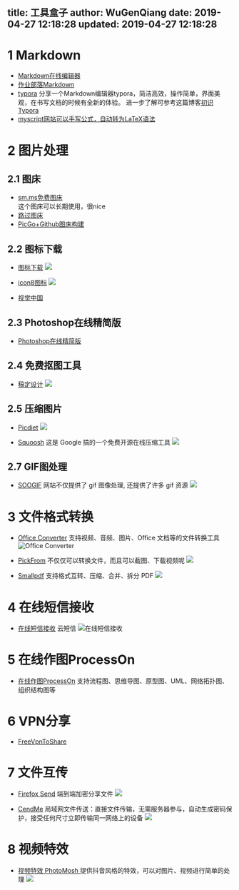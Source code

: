 title: 工具盒子
author: WuGenQiang
date: 2019-04-27 12:18:28
updated: 2019-04-27 12:18:28
---
# 1 Markdown

* [Markdown在线编辑器](https://pandao.github.io/editor.md/)
* [作业部落Markdown](https://www.zybuluo.com/mdeditor)
* [typora](https://typora.io/) 分享一个Markdown编辑器typora，简洁高效，操作简单，界面美观，在书写文档的时候有全新的体验。
进一步了解可参考这篇博客[初识Typora](https://blog.csdn.net/mingzhuo_126/article/details/79941450)
* [myscript网站可以手写公式，自动转为LaTeX语法](https://webdemo.myscript.com/)

# 2 图片处理

 ## 2.1 图床

* [sm.ms免费图床](https://sm.ms/)     
这个图床可以长期使用，很nice
* [路过图床](https://imgchr.com/)
* [PicGo+Github图床构建](https://wugenqiang.gitee.io/articles/hexo-do-optimization-picture.html)

 ## 2.2 图标下载

* [图标下载](https://www.iconfont.cn/)
![](https://raw.githubusercontent.com/wugenqiang/PictureBed/master/pictures/20190427114906.png)

* [icon8图标](https://icons8.cn/)
![](https://raw.githubusercontent.com/wugenqiang/PictureBed/master/pictures/20190427115034.png)

* [视觉中国](https://www.vcg.com/)

## 2.3 Photoshop在线精简版

* [Photoshop在线精简版](https://www.uupoop.com/)

## 2.4 免费抠图工具

* [稿定设计](https://www.gaoding.com/koutu)
![](https://raw.githubusercontent.com/wugenqiang/PictureBed/master/pictures/20190427112421.png)

## 2.5 压缩图片
* [Picdiet](https://www.picdiet.com/zh-cn)
![](https://raw.githubusercontent.com/wugenqiang/PictureBed/master/pictures/20190427112632.png)

* [Squoosh](https://squoosh.app/)
这是 Google 搞的一个免费开源在线压缩工具
![](https://raw.githubusercontent.com/wugenqiang/PictureBed/master/pictures/20190427114055.png)

## 2.7 GIF图处理
* [SOOGIF](http://)
网站不仅提供了 gif 图像处理, 还提供了许多 gif 资源
![](https://raw.githubusercontent.com/wugenqiang/PictureBed/master/pictures/20190427114338.png)
# 3 文件格式转换
* [Office Converter](https://cn.office-converter.com/)
支持视频、音频、图片、Office 文档等的文件转换工具
![Office Converter](https://raw.githubusercontent.com/wugenqiang/PictureBed/master/pictures/gif007.gif)

* [PickFrom](https://zh.pickfrom.net/)
不仅仅可以转换文件，而且可以截图、下载视频呢
![](https://raw.githubusercontent.com/wugenqiang/PictureBed/master/pictures/20190427105235.png)

* [Smallpdf](https://smallpdf.com/)
支持格式互转、压缩、合并、拆分 PDF
![](https://raw.githubusercontent.com/wugenqiang/PictureBed/master/pictures/20190427111522.png)

# 4 在线短信接收

* [在线短信接收](https://www.pdflibr.com/) 云短信
![在线短信接收](https://raw.githubusercontent.com/wugenqiang/PictureBed/master/pictures/20190427104808.png)


# 5 在线作图ProcessOn

* [在线作图ProcessOn](https://www.processon.com/)   支持流程图、思维导图、原型图、UML、网络拓扑图、组织结构图等

# 6 VPN分享

* [FreeVpnToShare](https://wugenqiang.gitee.io/articles/FreeVpnToShare.html)

# 7 文件互传
* [Firefox Send](https://send.firefox.com/)
端到端加密分享文件
![](https://raw.githubusercontent.com/wugenqiang/PictureBed/master/pictures/20190427110410.png)

* [CendMe](http://cend.me/)
局域网文件传送：直接文件传输，无需服务器参与，自动生成密码保护，接受任何尺寸立即传输同一网络上的设备
![](https://raw.githubusercontent.com/wugenqiang/PictureBed/master/pictures/20190427154718.png)

# 8 视频特效
* [视频特效 PhotoMosh ](https://photomosh.com/)
提供抖音风格的特效，可以对图片、视频进行简单的处理
![](https://raw.githubusercontent.com/wugenqiang/PictureBed/master/pictures/20190427112047.png)